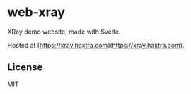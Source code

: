 # web-xray

XRay demo website, made with Svelte.

Hosted at [https://xray.haxtra.com](https://xray.haxtra.com).

## License

MIT
